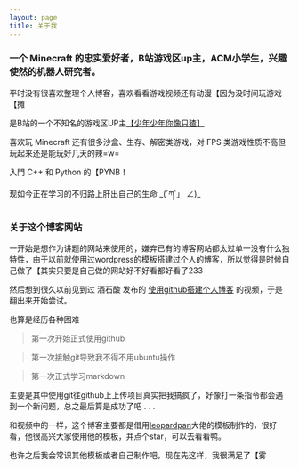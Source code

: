 ```yaml
---
layout: page
title: 关于我
---
```


### 一个 Minecraft 的忠实爱好者，B站游戏区up主，ACM小学生，兴趣使然的机器人研究者。

平时没有很喜欢整理个人博客，喜欢看看游戏视频还有动漫【因为没时间玩游戏【摊

是B站的一个不知名的游戏区UP主[【少年少年你像只猹】](https://space.bilibili.com/10034126)

喜欢玩 Minecraft 还有很多沙盒、生存、解密类游戏，对 FPS 类游戏性质不高但玩起来还是能玩好几天的辣=w=

入門 C++ 和 Python 的【PYNB！

现如今正在学习的不归路上肝出自己的生命 \_(´ཀ`」 ∠)\_

### 关于这个博客网站

一开始是想作为讲题的网站来使用的，嫌弃已有的博客网站都太过单一没有什么独特性，由于以前就使用过wordpress的模板搭建过个人的博客，所以觉得是时候自己做了【其实只要是自己做的网站好不好看都好看了233

然后想到很久以前见到过 酒石酸 发布的 [使用github搭建个人博客](https://www.bilibili.com/video/av13994132?t=781) 的视频，于是翻出来开始尝试。

也算是经历各种困难
> 第一次开始正式使用github

> 第一次接触git导致我不得不用ubuntu操作

> 第一次正式学习markdown

主要是其中使用git往github上上传项目真实把我搞疯了，好像打一条指令都会遇到一个新问题，总之最后算是成功了吧 . . .

和视频中的一样，这个博客主要都是借用[leopardpan]('https://github.com/leopardpan/leopardpan.github.io/')大佬的模板制作的，很好看，他很高兴大家使用他的模板，并点个star，可以去看看鸭。

也许之后我会常识其他模板或者自己制作吧，现在先这样，我很满足了【雾
